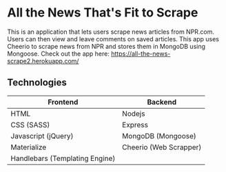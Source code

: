 # All the News That's Fit to Scrape
This is an application that lets users scrape news articles from NPR.com. Users can then view and leave comments on saved articles. This app uses Cheerio to scrape news from NPR and stores them in MongoDB using Mongoose.
Check out the app here: https://all-the-news-scrape2.herokuapp.com/

## Technologies

| Frontend  | Backend |
| ------------- | ------------- |
| HTML | Nodejs |
| CSS (SASS) | Express |
| Javascript (jQuery) | MongoDB (Mongoose)|
| Materialize | Cheerio (Web Scrapper) |
|Handlebars (Templating Engine)|
